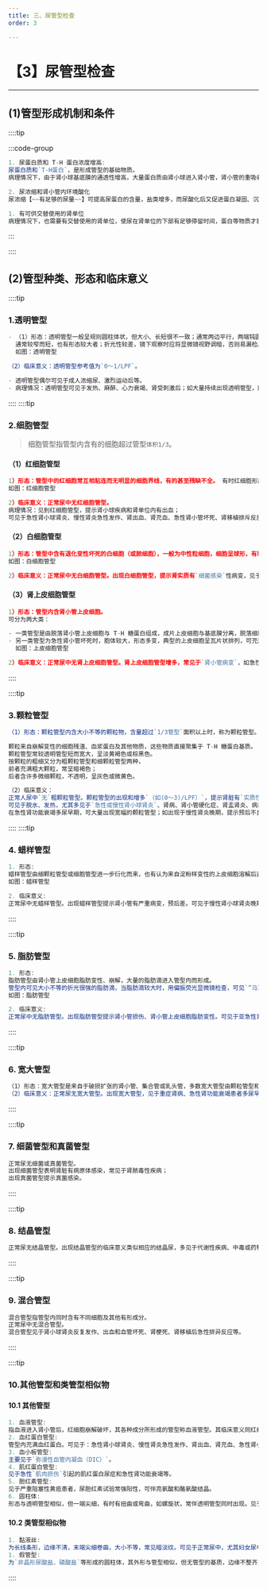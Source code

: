 ```yaml
---
title: 三、尿管型检查
order: 3

---
```


# 【3】尿管型检查

<kaodian :text="'临床检验基础记忆卡'" />

<!-- ###### 第八章 尿有形成分检查

> 临床检验基础 -->

<beitiL/>

---

## (1)管型形成机制和条件

<son :text="'临床检验基础检验记忆卡'" text1="(1)管型形成机制和条件" :textOption="[['了解','基础知识','相关专业知识'],['了解','基础知识','专业知识'],['了解','基础知识','专业知识']]" />

::::tip

:::code-group

```js [尿蛋白质和 T-H 蛋白浓度增高]
1. 尿蛋白质和 T-H 蛋白浓度增高:
尿蛋白质和`T-H蛋白`，是形成管型的基础物质。
病理情况下，由于肾小球基底膜的通透性增高，大量蛋白质由肾小球进入肾小管，肾小管的重吸收功能减低，过多的蛋白质在肾远曲小管和集合管内积聚。
```

```js [尿浓缩和肾小管内环境酸化]
2. 尿浓缩和肾小管内环境酸化
尿浓缩【~~有足够的尿量~~】可提高尿蛋白的含量，盐类增多，而尿酸化后又促进蛋白凝固、沉淀，由溶胶变为凝胶并进一步固化，致使尿流速减慢，促使肾小管远端形成管型。

```

```js [有可供交替使用的肾单位]
1. 有可供交替使用的肾单位
病理情况下，也需要有交替使用的肾单位，使尿在肾单位的下部有足够停留时间，蛋白等物质才能浓缩、沉淀形成管型。
```

:::

::::

## (2)管型种类、形态和临床意义

<son :text="'临床检验基础检验记忆卡'" text1="(2)管型种类、形态和临床意义" :textOption="[['熟练掌握','相关专业知识','专业实践能力'],['熟练掌握','专业知识','专业实践能力'],['掌握','专业知识','专业实践能力']]" />

::::tip

### 1.透明管型

```js
- （1）形态：透明管型一般呈规则圆柱体状，但大小、长短很不一致；通常两边平行，两端钝圆（但有时一端可稍尖细），平直或略弯曲，甚至扭曲，质地菲薄，但也有少许颗粒或少量细胞黏附在管型外或包含于其中；
  通常较窄而短，也有形态较大者；折光性较差，镜下观察时应将显微镜视野调暗，否则易漏检。
  如图：透明管型

（2）临床意义：透明管型参考值为`0～1/LPF`。

- 透明管型偶尔可见于成人浓缩尿、激烈运动后等。
- 病理情况：透明管型可见于发热、麻醉、心力衰竭、肾受刺激后；如大量持续出现透明管型，同时可见异常粗大的透明管型和红细胞，表示肾小管上皮细胞有剥落现象，肾脏病变严重；可见于急、慢性肾小球肾炎、慢性进行性肾功能衰竭、急性肾盂肾炎、肾淤血、恶性高血压、肾动脉硬化、肾病综合征等。

```

::::
::::tip

### 2.细胞管型

> 细胞管型指管型内含有的细胞超过管型`体积1/3`。

#### （1）红细胞管型

```js
1）形态：管型中的红细胞常互相粘连而无明显的细胞界线，有的甚至残缺不全。 有时红细胞形态完整、清晰，接近正常，易于识别，有时因溶血仅见红细胞残影。
如图：红细胞管型

2）临床意义：正常尿中无红细胞管型。
病理情况：见到红细胞管型，提示肾小球疾病和肾单位内有出血；
可见于急性肾小球肾炎、慢性肾炎急性发作、肾出血、肾充血、急性肾小管坏死、肾移植排斥反应、肾梗死、肾静脉血栓形成、恶性高血压等，亦可见于狼疮性肾炎、亚急性心内膜炎、IgA 肾病、~~输尿管结石~~等。

```

#### （2）白细胞管型

```js
1）形态：管型中含有退化变性坏死的白细胞（或脓细胞），一般为中性粒细胞，细胞呈球形，有时呈团性重合，因白细胞黏附性强，常可呈块状，也可单独存在，或与上皮细胞管型、红细胞管型并存。
如图：白细胞管型

2）临床意义：正常尿中无白细胞管型。出现白细胞管型，提示肾实质有`细菌感染`性病变，见于急性肾盂肾炎、肾脓肿、间质性肾炎、急性肾小球肾炎；非感染性炎症的肾病综合征、红斑狼疮肾炎；肾移植排斥反应（可见淋巴细胞管型）。
```

#### （3）肾上皮细胞管型

```js
1）形态：管型内含肾小管上皮细胞。
可分为两大类：

- 一类管型是由脱落肾小管上皮细胞与 T-H 糖蛋白组成，成片上皮细胞与基底膜分离，脱落细胞粘在一起；
- 另一类管型为急性肾小管坏死时，胞体较大，形态多变，典型的上皮细胞呈瓦片状排列，可充满管型，细胞大小不等，核形模糊，有时有浅黄色，此管型依其核形常难与白细胞管型区别，但管型内细胞比白细胞大，其大小和形态变化比白细胞复杂，可用加酸法呈现细胞核；酯酶染色呈阳性，过氧化物酶染色呈阴性，借此可与白细胞管型鉴别。
  如图：上皮细胞管型

2）临床意义：正常尿中无肾上皮细胞管型。肾上皮细胞管型增多，常见于`肾小管病变`，如急性肾小管坏死、急性肾小球肾炎、间质性肾炎、肾病综合征、子痫、肾淀粉样变性、慢性肾炎晚期、重金属（如镉、汞、铋等）及其他化学物质、药物中毒。肾移植患者，在移植术 3d 内，尿出现肾小管上皮细胞管型为排异反应的可靠指标之一。
```

::::

::::tip

### 3.颗粒管型

```js
（1）形态：颗粒管型内含大小不等的颗粒物，含量超过`1/3管型`面积以上时，称为颗粒管型。

颗粒来自崩解变性的细胞残渣、血浆蛋白及其他物质，这些物质直接聚集于 T-H 糖蛋白基质。
颗粒管型常较透明管型短而宽大，呈淡黄褐色或棕黑色。
按颗粒的粗细又分为粗颗粒管型和细颗粒管型两种，
前者充满粗大颗粒，常呈暗褐色；
后者含许多微细颗粒，不透明，呈灰色或微黄色。

（2）临床意义：
正常人尿中`无`粗颗粒管型。颗粒管型的出现和增多`（如(0～3)/LPF）`，提示肾脏有`实质性病变`。
可见于脱水、发热，尤其多见于`急性或慢性肾小球肾炎`、肾病、肾小管硬化症、肾盂肾炎、病毒性疾病、慢性铅中毒、肾移植急性排斥反应、药物中毒等。
在急性肾功能衰竭多尿早期，可大量出现宽幅的颗粒管型；如出现于慢性肾炎晚期，提示预后不良。

```

::::
::::tip

### 4. 蜡样管型

```js
1. 形态:
蜡样管型由细颗粒管型或细胞管型进一步衍化而来，也有认为来自淀粉样变性的上皮细胞溶解后逐渐形成的管型，或者是透明管型在肾小管内停留时间较长演变而成。其外形似透明管型，为蜡烛样浅灰色或淡黄色，折光性强，质地厚，易折断，有切迹或泡沫状，较短而粗，一般略有弯曲，两端常不整齐。
如图：蜡样管型

2. 临床意义:
正常尿中无蜡样管型。出现蜡样管型提示肾小管有严重病变，预后差。可见于慢性肾小球肾炎晚期、长期无尿和少尿、尿毒症、肾病综合征、肾功能不全、肾淀粉样变性；亦可见于肾小管炎症和变性、肾移植慢性排异反应、重症肝病等。
```

::::

::::tip

### 5. 脂肪管型

```js
1. 形态:
脂肪管型由肾小管上皮细胞脂肪变性、崩解，大量的脂肪滴进入管型内而形成。
管型内可见大小不等的折光很强的脂肪滴，当脂肪滴较大时，用偏振荧光显微镜检查，可见`“马耳他人‘十’字”`，脂肪滴较小时则互相重叠，用苏丹 Ⅲ 染色染成橙红色或红色。
如图：脂肪管型

2. 临床意义:
正常尿中无脂肪管型。出现脂肪管型提示肾小管损伤、肾小管上皮细胞脂肪变性。可见于亚急性肾小球肾炎、慢性肾小球肾炎、中毒性肾病等，尤多见于`肾病综合征`。
```

::::

::::tip

### 6. 宽大管型

```js
（1）形态：宽大管型是来自于破损扩张的肾小管、集合管或乳头管，多数宽大管型由颗粒管型和蜡样管型演变而来，但也可由其他管型演变而成。其宽可达 50μm 以上，是一般管型的 2 ～ 6 倍，既宽又长，可横跨整个视野，不规则，易折断，有时呈扭曲形。
（2）临床意义：正常尿无宽大管型。出现宽大管型，见于重症肾病、急性肾功能衰竭患者多尿早期、慢性肾炎晚期尿毒症（表示`预后不良`，故又称肾衰管型）。
```

::::

::::tip

### 7. 细菌管型和真菌管型

```js
正常尿无细菌或真菌管型。
出现细菌管型表明肾脏有病原体感染，常见于肾脓毒性疾病；
出现真菌管型提示真菌感染。
```

::::

::::tip

### 8. 结晶管型

```js
正常尿无结晶管型。出现结晶管型的临床意义类似相应的结晶尿，多见于代谢性疾病、中毒或药物所致的肾小管内结晶沉积伴急性肾衰、隐匿性肾小球肾炎、肾病综合征。
```

::::

::::tip

### 9. 混合管型

```js
混合管型指管型内同时含有不同细胞及其他有形成分。
正常尿中无混合管型。
混合管型见于肾小球肾炎反复发作、出血和血管坏死、肾梗死、肾移植后急性排异反应等。
```

::::

::::tip

### 10.其他管型和类管型相似物

#### 10.1 其他管型

```js
1. 血液管型:
指血液进入肾小管后，红细胞崩解破坏，其各种成分所形成的管型称血液管型。其临床意义同红细胞管型。
2. 血红蛋白管型:
管型内充满血红蛋白。可见于：急性肾小球肾炎、慢性肾炎急性发作、肾出血、肾充血、急性肾小管坏死、肾移植排斥反应、肾梗死、肾静脉血栓形成、血管内溶血、恶性高血压、狼疮性肾炎、亚急性心内膜炎、IgA 肾病、肾单位发生梗死等。
3. 血小板管型:
主要见于`弥漫性血管内凝血（DIC）`。
4. 肌红蛋白管型:
见于急性`肌肉损伤`引起的肌红蛋白尿症和急性肾功能衰竭等。
5. 胆红素管型:
见于严重阻塞性黄疸患者，尿胆红素试验常强阳性，可伴亮氨酸和酪氨酸结晶。
6. 圆柱体:
形态与透明管型相似，但一端尖细，有时有扭曲或弯曲，如螺旋状，常伴透明管型同时出现。见于急性肾炎、肾血循环障碍或肾受刺激的患者。
```

#### 10.2 类管型相似物

```js
1. 黏液丝:
为长线条形，边缘不清，末端尖细卷曲，大小不等，常见暗淡纹。可见于正常尿中，尤其妇女尿中较多；如大量存在常表示`尿道受刺激`或有炎症反应。
1. 假管型:
为`非晶形尿酸盐、磷酸盐`等形成的圆柱体，其外形与管型相似，但无管型的基质，边缘不整齐，两端破碎，其颗粒粗细不均，色泽发暗，加温或加酸后即消失，而真管型不变。
```

::::
